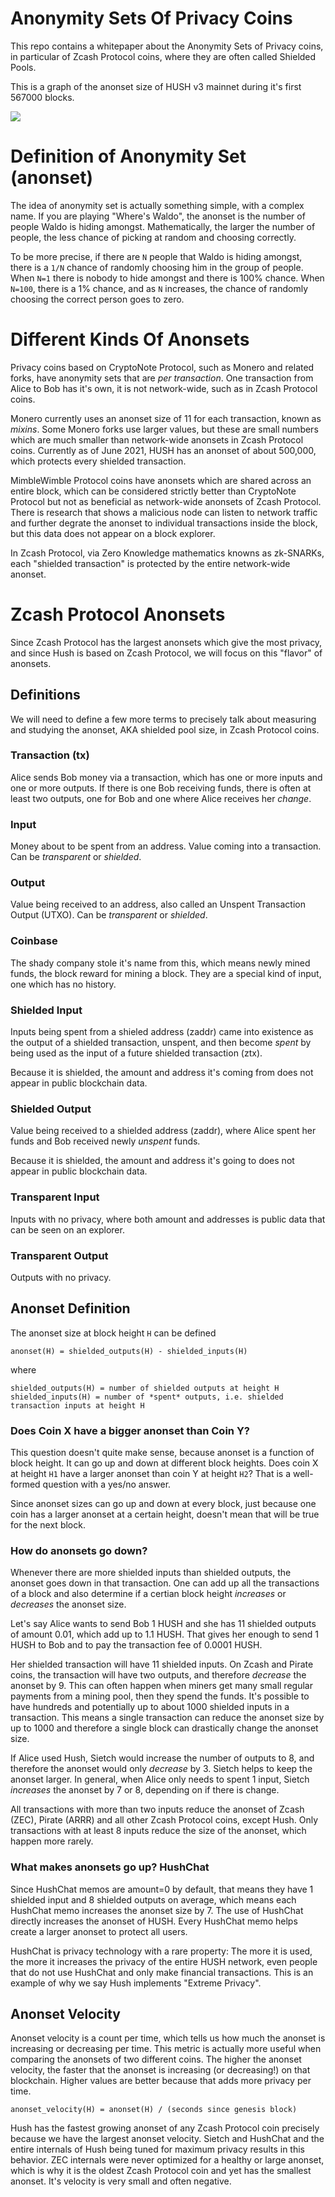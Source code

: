 # Anonymity Sets Of Privacy Coins

This repo contains a whitepaper about the Anonymity Sets of Privacy coins, in particular of Zcash Protocol coins, where they are often called Shielded Pools.

This is a graph of the anonset size of HUSH v3 mainnet during it's first 567000 blocks.

<img src=anonset.png>

# Definition of Anonymity Set (anonset)

The idea of anonymity set is actually something simple, with a complex name. If you are playing "Where's Waldo", the anonset is the number of people Waldo is hiding amongst. Mathematically, the larger the number of people, the less chance of picking at random and choosing correctly.

To be more precise, if there are `N` people that Waldo is hiding amongst, there is a `1/N` chance of randomly choosing him in the group of people. When `N=1` there is nobody to hide amongst and there is 100% chance. When `N=100`, there is a 1% chance, and as `N` increases, the chance of randomly choosing the correct person goes to zero.

# Different Kinds Of Anonsets

Privacy coins based on CryptoNote Protocol, such as Monero and related forks, have anonymity sets that are *per transaction*. One transaction from Alice to Bob has it's own, it is not network-wide, such as in Zcash Protocol coins.

Monero currently uses an anonset size of 11 for each transaction, known as *mixins*. Some Monero forks use larger values, but these are small numbers which are much smaller than network-wide anonsets in Zcash Protocol coins. Currently as of June 2021, HUSH has an anonset of about 500,000, which protects every shielded transaction.

MimbleWimble Protocol coins have anonsets which are shared across an entire block, which can be considered strictly better than CryptoNote Protocol but not as beneficial as network-wide anonsets of Zcash Protocol. There is research that shows a malicious node can listen to network traffic and further degrate the anonset to individual transactions inside the block, but this data does not appear on a block explorer.

In Zcash Protocol, via Zero Knowledge mathematics knowns as zk-SNARKs, each "shielded transaction" is protected by the entire network-wide anonset.

# Zcash Protocol Anonsets

Since Zcash Protocol has the largest anonsets which give the most privacy, and since Hush is based on Zcash Protocol, we will focus on this "flavor" of anonsets.

## Definitions

We will need to define a few more terms to precisely talk about measuring and studying the anonset, AKA shielded pool size, in Zcash Protocol coins.

### Transaction (tx)

Alice sends Bob money via a transaction, which has one or more inputs and one or more outputs. If there is one Bob receiving funds, there is often at least two outputs, one for Bob and one where Alice receives her *change*.

### Input

Money about to be spent from an address. Value coming into a transaction. Can be *transparent* or *shielded*.

### Output

Value being received to an address, also called an Unspent Transaction Output (UTXO). Can be *transparent* or *shielded*.

### Coinbase

The shady company stole it's name from this, which means newly mined funds, the block reward for mining a block. They are a special kind of input, one which has no history.

### Shielded Input

Inputs being spent from a shieled address (zaddr) came into existence as the output of a shielded transaction, unspent, and then become *spent* by being used as the input of a future shielded transaction (ztx).

Because it is shielded, the amount and address it's coming from does not appear in public blockchain data.

### Shielded Output

Value being received to a shielded address (zaddr), where Alice spent her funds and Bob received newly *unspent* funds.

Because it is shielded, the amount and address it's going to does not appear in public blockchain data.

### Transparent Input

Inputs with no privacy, where both amount and addresses is public data that can be seen on an explorer.

### Transparent Output

Outputs with no privacy.


## Anonset Definition

The anonset size at block height `H` can be defined

```
anonset(H) = shielded_outputs(H) - shielded_inputs(H)
```

where

```
shielded_outputs(H) = number of shielded outputs at height H
shielded_inputs(H) = number of *spent* outputs, i.e. shielded transaction inputs at height H
```

### Does Coin X have a bigger anonset than Coin Y?

This question doesn't quite make sense, because anonset is a function of block height. It can go up and down at different block heights. Does coin X at height `H1` have a larger anonset than coin Y at height `H2`? That is a well-formed question with a yes/no answer.

Since anonset sizes can go up and down at every block, just because one coin has a larger anonset at a certain height, doesn't mean that will be true for the next block.

### How do anonsets go down?

Whenever there are more shielded inputs than shielded outputs, the anonset goes down in that transaction. One can add up all the transactions of a block and also determine if a certian block height *increases* or *decreases* the anonset size.

Let's say Alice wants to send Bob 1 HUSH and she has 11 shielded outputs of amount 0.01, which add up to 1.1 HUSH. That gives her enough to send 1 HUSH to Bob and to pay the transaction fee of 0.0001 HUSH.

Her shielded transaction will have 11 shielded inputs. On Zcash and Pirate coins, the transaction will have two outputs, and therefore *decrease* the anonset by 9. This can often happen when miners get many small regular payments from a mining pool, then they spend the funds. It's possible to have hundreds and potentially up to about 1000 shielded inputs in a transaction. This means a single transaction can reduce the anonset size by up to 1000 and therefore a single block can drastically change the anonset size.

If Alice used Hush, Sietch would increase the number of outputs to 8, and therefore the anonset would only *decrease* by 3. Sietch helps to keep the anonset larger. In general, when Alice only needs to spent 1 input, Sietch *increases* the anonset by 7 or 8, depending on if there is change.

All transactions with more than two inputs reduce the anonset of Zcash (ZEC), Pirate (ARRR) and all other Zcash Protocol coins, except Hush. Only transactions with at least 8 inputs reduce the size of the anonset, which happen more rarely.

### What makes anonsets go up? HushChat

Since HushChat memos are amount=0 by default, that means they have 1 shielded input and 8 shielded outputs on average, which means each HushChat memo increases the anonset size by 7. The use of HushChat directly increases the anonset of HUSH. Every HushChat memo helps create a larger anonset to protect all users.

HushChat is privacy technology with a rare property: The more it is used, the more it increases the privacy of the entire HUSH network, even people that do not use HushChat and only make financial transactions. This is an example of why we say Hush implements "Extreme Privacy".

## Anonset Velocity

Anonset velocity is a count per time, which tells us how much the anonset is increasing or decreasing per time. This metric is actually more useful when comparing the anonsets of two different coins. The higher the anonset velocity, the faster that the anonset is increasing (or decreasing!) on that blockchain. Higher values are better because that adds more privacy per time. 

```
anonset_velocity(H) = anonset(H) / (seconds since genesis block)
```

Hush has the fastest growing anonset of any Zcash Protocol coin precisely because we have the largest anonset velocity. Sietch and HushChat and the entire internals of Hush being tuned for maximum privacy results in this behavior. ZEC internals were never optimized for a healthy or large anonset, which is why it is the oldest Zcash Protocol coin and yet has the smallest anonset. It's velocity is very small and often negative.
